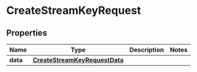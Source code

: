 

# CreateStreamKeyRequest


## Properties

Name | Type | Description | Notes
------------ | ------------- | ------------- | -------------
**data** | [**CreateStreamKeyRequestData**](CreateStreamKeyRequestData.md) |  | 



